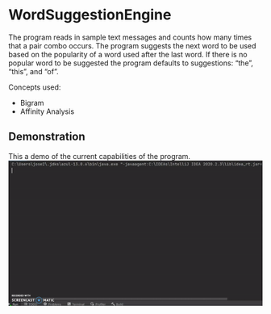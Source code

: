 # WordSuggestionEngine

The program reads in sample text messages and counts how many times that a pair combo occurs. The program suggests the next word to be used based on the popularity of a word used after the last word. If there is no popular word to be suggested the program defaults to suggestions: “the”, “this”, and “of”.<br /> 

Concepts used:<br />
* Bigram
* Affinity Analysis

## Demonstration
This a demo of the current capabilities of the program. <br /> 
![](ezgif.com-gif-maker.gif) 
